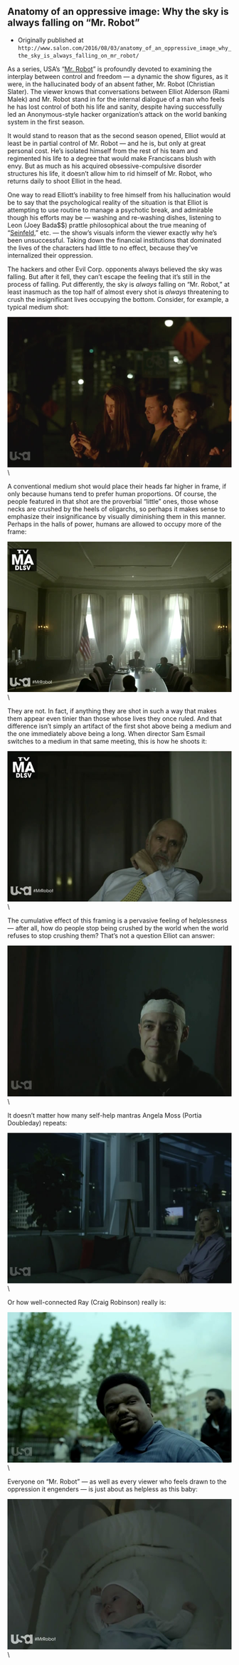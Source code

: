 ## Anatomy of an oppressive image: Why the sky is always falling on “Mr. Robot”

 * Originally published at `http://www.salon.com/2016/08/03/anatomy_of_an_oppressive_image_why_the_sky_is_always_falling_on_mr_robot/`

As a series, USA’s “[Mr. Robot](http://amzn.to/2albFmO)” is profoundly devoted to examining the interplay between control and freedom — a dynamic the show figures, as it were, in the hallucinated body of an absent father, Mr. Robot (Christian Slater). The viewer knows that conversations between Elliot Alderson (Rami Malek) and Mr. Robot stand in for the internal dialogue of a man who feels he has lost control of both his life and sanity, despite having successfully led an Anonymous-style hacker organization’s attack on the world banking system in the first season.

It would stand to reason that as the second season opened, Elliot would at least be in partial control of Mr. Robot — and he is, but only at great personal cost. He’s isolated himself from the rest of his team and regimented his life to a degree that would make Franciscans blush with envy. But as much as his acquired obsessive-compulsive disorder structures his life, it doesn’t allow him to rid himself of Mr. Robot, who returns daily to shoot Elliot in the head.

One way to read Elliott’s&nbsp;inability to free himself from his hallucination would be to say that the psychological reality of the situation is that Elliot is attempting to use routine to manage a psychotic break, and admirable though his efforts may be — washing and re-washing dishes, listening to Leon (Joey Bada$$) prattle philosophical about the true meaning of “[Seinfeld](http://amzn.to/2aljite),” etc. — the show’s visuals inform the viewer exactly why he’s been unsuccessful. Taking down the financial institutions that dominated the&nbsp;lives of the characters had little to no effect, because they’ve internalized their oppression.

The hackers and other Evil Corp. opponents always believed the sky was falling. But after it fell, they can’t escape the feeling that it’s still in the process of falling. Put differently, the sky is *always* falling on “Mr. Robot,” at least inasmuch as the top half of almost every shot is *always* threatening to crush the insignificant lives occupying the bottom. Consider, for example, a typical medium shot:

![mr011](images/tv/mr-robot/mr011.jpg)\ 

A conventional medium shot would place their heads far higher in frame, if only because humans tend to prefer human proportions. Of course, the people featured in that shot are the proverbial “little” ones, those whose necks are crushed by the heels of oligarchs, so perhaps it makes sense to emphasize their insignificance by visually diminishing them in this manner. Perhaps in the halls of power, humans are allowed to occupy more of the frame:

![mr021](images/tv/mr-robot/mr021.jpg)\ 

They are not. In fact, if anything they are shot in such a way that makes them appear even tinier than those whose lives they once ruled. And that difference isn’t simply an artifact of the first shot above being a medium and the one immediately above being a long. When director Sam Esmail switches to a medium in that same meeting, this is how he shoots it:

![mr031](images/tv/mr-robot/mr031.jpg)\ 

The cumulative effect of this framing is a pervasive feeling of helplessness — after all, how do people stop being crushed by the world when the world refuses to stop crushing them? That’s not a question Elliot can answer:

![mr071](images/tv/mr-robot/mr071.jpg)\ 

It doesn’t matter how many self-help mantras Angela Moss (Portia Doubleday) repeats:

![mr051](images/tv/mr-robot/mr051.jpg)\ 

Or how well-connected Ray (Craig Robinson) really is:

![mr061](images/tv/mr-robot/mr061.jpg)\ 

Everyone on “Mr. Robot” — as well as every viewer who feels drawn to the oppression it engenders — is just about as helpless as this baby:

![mr041](images/tv/mr-robot/mr041.jpg)\ 

